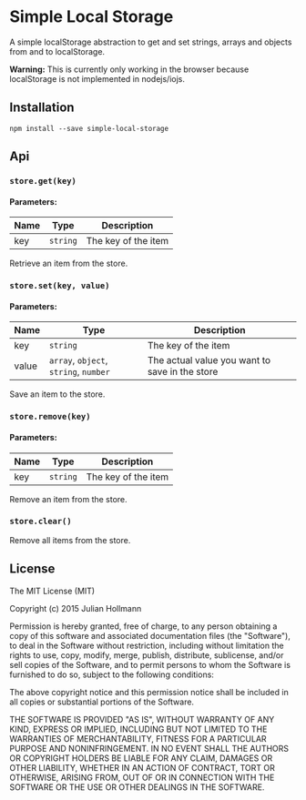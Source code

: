# Simple Local Storage

A simple localStorage abstraction to get and set strings, arrays and objects from and to localStorage.

**Warning:** This is currently only working in the browser because localStorage is not implemented in nodejs/iojs.

## Installation

`npm install --save simple-local-storage`

## Api

### `store.get(key)`

#### Parameters:

Name | Type | Description
-----|------|------------
key | `string` | The key of the item

Retrieve an item from the store.

### `store.set(key, value)`

#### Parameters:

Name | Type | Description
-----|------|------------
key | `string` | The key of the item
value | `array`, `object`, `string`, `number` | The actual value you want to save in the store

Save an item to the store.

### `store.remove(key)`

#### Parameters:

Name | Type | Description
-----|------|------------
key | `string` | The key of the item

Remove an item from the store.

### `store.clear()`

Remove all items from the store.

## License

The MIT License (MIT)

Copyright (c) 2015 Julian Hollmann

Permission is hereby granted, free of charge, to any person obtaining a copy
of this software and associated documentation files (the "Software"), to deal
in the Software without restriction, including without limitation the rights
to use, copy, modify, merge, publish, distribute, sublicense, and/or sell
copies of the Software, and to permit persons to whom the Software is
furnished to do so, subject to the following conditions:

The above copyright notice and this permission notice shall be included in
all copies or substantial portions of the Software.

THE SOFTWARE IS PROVIDED "AS IS", WITHOUT WARRANTY OF ANY KIND, EXPRESS OR
IMPLIED, INCLUDING BUT NOT LIMITED TO THE WARRANTIES OF MERCHANTABILITY,
FITNESS FOR A PARTICULAR PURPOSE AND NONINFRINGEMENT. IN NO EVENT SHALL THE
AUTHORS OR COPYRIGHT HOLDERS BE LIABLE FOR ANY CLAIM, DAMAGES OR OTHER
LIABILITY, WHETHER IN AN ACTION OF CONTRACT, TORT OR OTHERWISE, ARISING FROM,
OUT OF OR IN CONNECTION WITH THE SOFTWARE OR THE USE OR OTHER DEALINGS IN
THE SOFTWARE.

